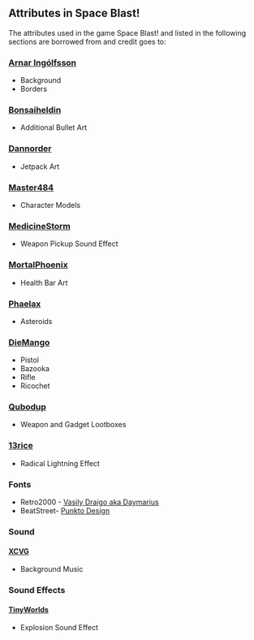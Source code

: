 ## Attributes in Space Blast!

The attributes used in the game Space Blast! and listed in the following sections are borrowed from and credit goes to:


### [Arnar Ingólfsson](https://www.linkedin.com/in/arnar-ing%C3%B3lfsson-84647252/)

* Background
* Borders

### [Bonsaiheldin](https://opengameart.org/content/sci-fi-space-simple-bullets)

* Additional Bullet Art

### [Dannorder](https://opengameart.org/content/monkey-on-mars-share-the-love)

* Jetpack Art

### [Master484](https://opengameart.org/content/space-soldier-m484-games)

* Character Models

### [MedicineStorm](https://opengameart.org/content/superpowers-assets-sound-effects)

* Weapon Pickup Sound Effect

### [MortalPhoenix](https://opengameart.org/content/health-bar-0)

* Health Bar Art

### [Phaelax](https://forum.thegamecreators.com/thread/209786)

* Asteroids

### [DieMango](https://opengameart.org/content/gun-sprites-3)
* Pistol
* Bazooka
* Rifle
* Ricochet

### [Qubodup](https://opengameart.org/content/drawn-crate-box-100)

* Weapon and Gadget Lootboxes

### [13rice](https://opengameart.org/content/radial-lightning-effect)

* Radical Lightning Effect

### Fonts

* Retro2000 - [Vasily Draigo aka Daymarius](https://www.1001freefonts.com/retron2000.font)
* BeatStreet- [Punkto Design](https://www.1001freefonts.com/beatstreet.font)

### Sound

#### [XCVG](https://opengameart.org/content/fast-fight-battle-music-looped)

* Background Music

### Sound Effects

#### [TinyWorlds](https://opengameart.org/content/explosion-0)

  * Explosion Sound Effect
